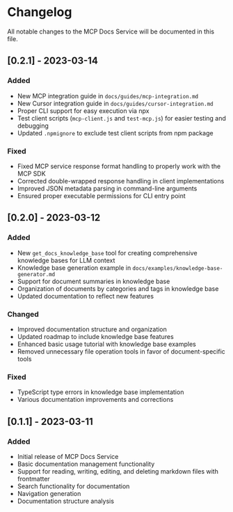 # Changelog

All notable changes to the MCP Docs Service will be documented in this file.

## [0.2.1] - 2023-03-14

### Added

- New MCP integration guide in `docs/guides/mcp-integration.md`
- New Cursor integration guide in `docs/guides/cursor-integration.md`
- Proper CLI support for easy execution via npx
- Test client scripts (`mcp-client.js` and `test-mcp.js`) for easier testing and debugging
- Updated `.npmignore` to exclude test client scripts from npm package

### Fixed

- Fixed MCP service response format handling to properly work with the MCP SDK
- Corrected double-wrapped response handling in client implementations
- Improved JSON metadata parsing in command-line arguments
- Ensured proper executable permissions for CLI entry point

## [0.2.0] - 2023-03-12

### Added

- New `get_docs_knowledge_base` tool for creating comprehensive knowledge bases for LLM context
- Knowledge base generation example in `docs/examples/knowledge-base-generator.md`
- Support for document summaries in knowledge base
- Organization of documents by categories and tags in knowledge base
- Updated documentation to reflect new features

### Changed

- Improved documentation structure and organization
- Updated roadmap to include knowledge base features
- Enhanced basic usage tutorial with knowledge base examples
- Removed unnecessary file operation tools in favor of document-specific tools

### Fixed

- TypeScript type errors in knowledge base implementation
- Various documentation improvements and corrections

## [0.1.1] - 2023-03-11

### Added

- Initial release of MCP Docs Service
- Basic documentation management functionality
- Support for reading, writing, editing, and deleting markdown files with frontmatter
- Search functionality for documentation
- Navigation generation
- Documentation structure analysis
